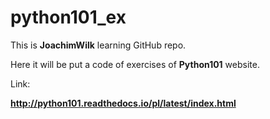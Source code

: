 # python101_ex
This is **JoachimWilk** learning GitHub repo.

Here it will be put a code of exercises of **Python101** website.

Link:

**http://python101.readthedocs.io/pl/latest/index.html**
